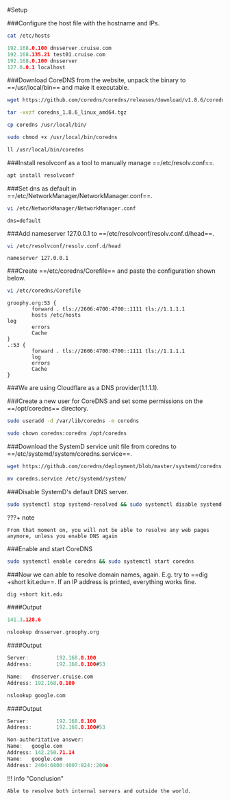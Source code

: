 #Setup

###Configure the host file with the hostname and IPs.

``` bash
cat /etc/hosts
```

```c
192.168.0.100 dnsserver.cruise.com
192.168.135.21 test01.cruise.com
192.168.0.100 dnsserver
127.0.0.1 localhost
```
###Download CoreDNS from the website, unpack the binary to ==/usr/local/bin== and make it executable.

```bash
wget https://github.com/coredns/coredns/releases/download/v1.8.6/coredns_1.8.6_linux_amd64.tgz  
```
``` bash 
tar -xvzf coredns_1.8.6_linux_amd64.tgz
```
``` bash
cp coredns /usr/local/bin/
```
``` bash
sudo chmod +x /usr/local/bin/coredns
```
``` bash
ll /usr/local/bin/coredns
```
###Install resolvconf as a tool to manually manage ==/etc/resolv.conf==.

``` bash
apt install resolvconf
```
###Set dns as default in ==/etc/NetworkManager/NetworkManager.conf==.

``` bash
vi /etc/NetworkManager/NetworkManager.conf
```
```
dns=default
```
###Add nameserver 127.0.0.1 to ==/etc/resolvconf/resolv.conf.d/head==.

``` bash
vi /etc/resolvconf/resolv.conf.d/head
```
```
nameserver 127.0.0.1
```
###Create ==/etc/coredns/Corefile== and paste the configuration shown below. 

```bash
vi /etc/coredns/Corefile
```
```
groophy.org:53 {
    	forward . tls://2606:4700:4700::1111 tls://1.1.1.1
    	hosts /etc/hosts
log
    	errors
    	Cache
}
.:53 {
    	forward . tls://2606:4700:4700::1111 tls://1.1.1.1
    	log
    	errors
    	Cache
}
```
###We are using Cloudflare as a DNS provider(1.1.1.1).

###Create a new user for CoreDNS and set some permissions on the ==/opt/coredns== directory.

```bash
sudo useradd -d /var/lib/coredns -m coredns
```
```bash
sudo chown coredns:coredns /opt/coredns
```
###Download the SystemD service unit file from coredns to ==/etc/systemd/system/coredns.service==.

```bash
wget https://github.com/coredns/deployment/blob/master/systemd/coredns.service   
```
```bash
mv coredns.service /etc/systemd/system/
```
###Disable SystemD's default DNS server.

```bash
sudo systemctl stop systemd-resolved && sudo systemctl disable systemd-resolved
```
???+ note

    From that moment on, you will not be able to resolve any web pages anymore, unless you enable DNS again

###Enable and start CoreDNS

```bash
sudo systemctl enable coredns && sudo systemctl start coredns
```
###Now we can able to resolve domain names, again. E.g. try to ==dig +short kit.edu==. If an IP address is printed, everything works fine.

```bash
dig +short kit.edu
```
####Output
```c
141.3.128.6
```
```bash
nslookup dnsserver.groophy.org
```
####Output
```c
Server:         192.168.0.100
Address:        192.168.0.100#53

Name:   dnsserver.cruise.com
Address: 192.168.0.100
```

```bash
nslookup google.com
```
####Output
```c
Server:         192.168.0.100
Address:        192.168.0.100#53

Non-authoritative answer:
Name:   google.com
Address: 142.250.71.14
Name:   google.com
Address: 2404:6800:4007:824::200e
```

!!! info "Conclusion"
        
    Able to resolve both internal servers and outside the world.
